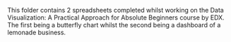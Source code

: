 This folder contains 2 spreadsheets completed whilst working on the Data Visualization: A Practical Approach for Absolute Beginners course by EDX. The first being a butterfly chart whilst the second being a dashboard of a lemonade business. 



